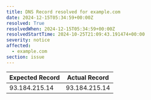 ```yaml
---
title: DNS Record resolved for example.com
date: 2024-12-15T05:34:59+00:00Z
resolved: True
resolvedWhen: 2024-12-15T05:34:59+00:00Z
resolvedStartTime: 2024-10-25T21:09:43.191474+00:00
severity: notice
affected:
  - example.com
section: issue
---
```


| Expected Record  | Actual Record  |
|------------------|----------------|
| 93.184.215.14 | 93.184.215.14 |
